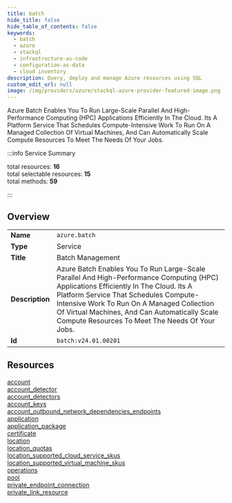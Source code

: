```yaml
---
title: batch
hide_title: false
hide_table_of_contents: false
keywords:
  - batch
  - azure
  - stackql
  - infrastructure-as-code
  - configuration-as-data
  - cloud inventory
description: Query, deploy and manage Azure resources using SQL
custom_edit_url: null
image: /img/providers/azure/stackql-azure-provider-featured-image.png
---
```

Azure Batch Enables You To Run Large-Scale Parallel And High-Performance Computing (HPC) Applications Efficiently In The Cloud. Its A Platform Service That Schedules Compute-Intensive Work To Run On A Managed Collection Of Virtual Machines, And Can Automatically Scale Compute Resources To Meet The Needs Of Your Jobs.  
    
:::info Service Summary

<div class="row">
<div class="providerDocColumn">
<span>total resources:&nbsp;<b>16</b></span><br />
<span>total selectable resources:&nbsp;<b>15</b></span><br />
<span>total methods:&nbsp;<b>59</b></span><br />
</div>
</div>

:::

## Overview
<table><tbody>
<tr><td><b>Name</b></td><td><code>azure.batch</code></td></tr>
<tr><td><b>Type</b></td><td>Service</td></tr>
<tr><td><b>Title</b></td><td>Batch Management</td></tr>
<tr><td><b>Description</b></td><td>Azure Batch Enables You To Run Large-Scale Parallel And High-Performance Computing (HPC) Applications Efficiently In The Cloud. Its A Platform Service That Schedules Compute-Intensive Work To Run On A Managed Collection Of Virtual Machines, And Can Automatically Scale Compute Resources To Meet The Needs Of Your Jobs.</td></tr>
<tr><td><b>Id</b></td><td><code>batch:v24.01.00201</code></td></tr>
</tbody></table>

## Resources
<div class="row">
<div class="providerDocColumn">
<a href="/providers/azure/batch/account/">account</a><br />
<a href="/providers/azure/batch/account_detector/">account_detector</a><br />
<a href="/providers/azure/batch/account_detectors/">account_detectors</a><br />
<a href="/providers/azure/batch/account_keys/">account_keys</a><br />
<a href="/providers/azure/batch/account_outbound_network_dependencies_endpoints/">account_outbound_network_dependencies_endpoints</a><br />
<a href="/providers/azure/batch/application/">application</a><br />
<a href="/providers/azure/batch/application_package/">application_package</a><br />
<a href="/providers/azure/batch/certificate/">certificate</a><br />
</div>
<div class="providerDocColumn">
<a href="/providers/azure/batch/location/">location</a><br />
<a href="/providers/azure/batch/location_quotas/">location_quotas</a><br />
<a href="/providers/azure/batch/location_supported_cloud_service_skus/">location_supported_cloud_service_skus</a><br />
<a href="/providers/azure/batch/location_supported_virtual_machine_skus/">location_supported_virtual_machine_skus</a><br />
<a href="/providers/azure/batch/operations/">operations</a><br />
<a href="/providers/azure/batch/pool/">pool</a><br />
<a href="/providers/azure/batch/private_endpoint_connection/">private_endpoint_connection</a><br />
<a href="/providers/azure/batch/private_link_resource/">private_link_resource</a><br />
</div>
</div>
